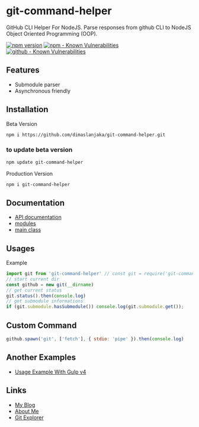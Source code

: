 # git-command-helper
GitHub CLI Helper For NodeJS. Parse responses from github CLI to NodeJS Object Oriented Programming (OOP).

[![npm version](https://img.shields.io/npm/v/git-command-helper?style=flat)](https://www.npmjs.com/package/git-command-helper)
[![npm - Known Vulnerabilities](https://snyk.io/advisor/npm-package/git-command-helper/badge.svg)](https://snyk.io/advisor/npm-package/git-command-helper)
[![github - Known Vulnerabilities](https://snyk.io/test/github/dimaslanjaka/git-command-helper/badge.svg)](https://snyk.io/test/github/dimaslanjaka/git-command-helper)

## Features
- Submodule parser
- Asynchronous friendly

## Installation
Beta Version
```bash
npm i https://github.com/dimaslanjaka/git-command-helper.git
```
### to update beta version
```bash
npm update git-command-helper
```
Production Version
```bash
npm i git-command-helper
```

## Documentation
- [API documentation](https://www.webmanajemen.com/docs/git-command-helper/)
- [modules](https://www.webmanajemen.com/docs/git-command-helper/modules.html)
- [main class](https://github.com/dimaslanjaka/git-command-helper/blob/master/src/index.ts)

## Usages

Example
```js
import git from 'git-command-helper' // const git = require('git-command-helper').default
// start current dir
const github = new git(__dirname)
// get current status
git.status().then(console.log)
// get submodule informations
if (git.submodule.hasSubmodule()) console.log(git.submodule.get());
```

## Custom Command
```js
github.spawn('git', ['fetch'], { stdio: 'pipe' }).then(console.log)
```

## Another Examples
- [Usage Example With Gulp v4](https://github.com/dimaslanjaka/static-blog-generator-hexo/blob/master/gulpfile.js)

## Links
- [My Blog](https://www.webmanajemen.com)
- [About Me](https://www.webmanajemen.com/about)
- [Git Explorer](https://gitexplorer.com/)
